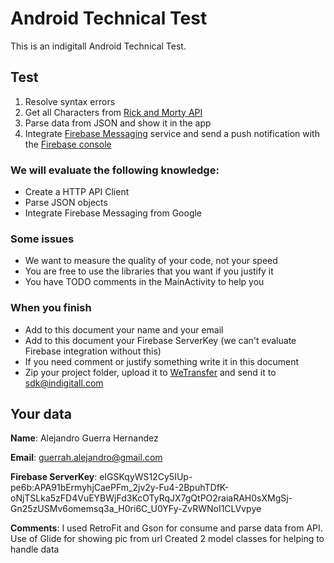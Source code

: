 # Android Technical Test

This is an indigitall Android Technical Test.

## Test

1. Resolve syntax errors
2. Get all Characters from [Rick and Morty API](https://rickandmortyapi.com/documentation/#get-all-characters)
3. Parse data from JSON and show it in the app
4. Integrate [Firebase Messaging](https://firebase.google.com/docs/cloud-messaging/android/client) service and send a push notification with the [Firebase console](https://console.firebase.google.com)

### We will evaluate the following knowledge:

* Create a HTTP API Client 
* Parse JSON objects
* Integrate Firebase Messaging from Google

### Some issues

* We want to measure the quality of your code, not your speed 
* You are free to use the libraries that you want if you justify it
* You have TODO comments in the MainActivity to help you

### When you finish

* Add to this document your name and your email
* Add to this document your Firebase ServerKey (we can't evaluate Firebase integration without this)
* If you need comment or justify something write it in this document
* Zip your project folder, upload it to [WeTransfer](https://wetransfer.com/) and send it to sdk@indigitall.com

## Your data

**Name**: Alejandro Guerra Hernandez

**Email**: guerrah.alejandro@gmail.com

**Firebase ServerKey**: eIGSKqyWS12Cy5IUp-pe6b:APA91bErmyhjCaePFm_2jv2y-Fu4-2BpuhTDfK-oNjTSLka5zFD4VuEYBWjFd3KcOTyRqJX7gQtPO2raiaRAH0sXMgSj-Gn25zUSMv6omemsq3a_H0ri6C_U0YFy-ZvRWNoI1CLVvpye

**Comments**: I used RetroFit and Gson for consume and parse data from API.
Use of Glide for showing pic from url
Created 2 model classes for helping to handle data